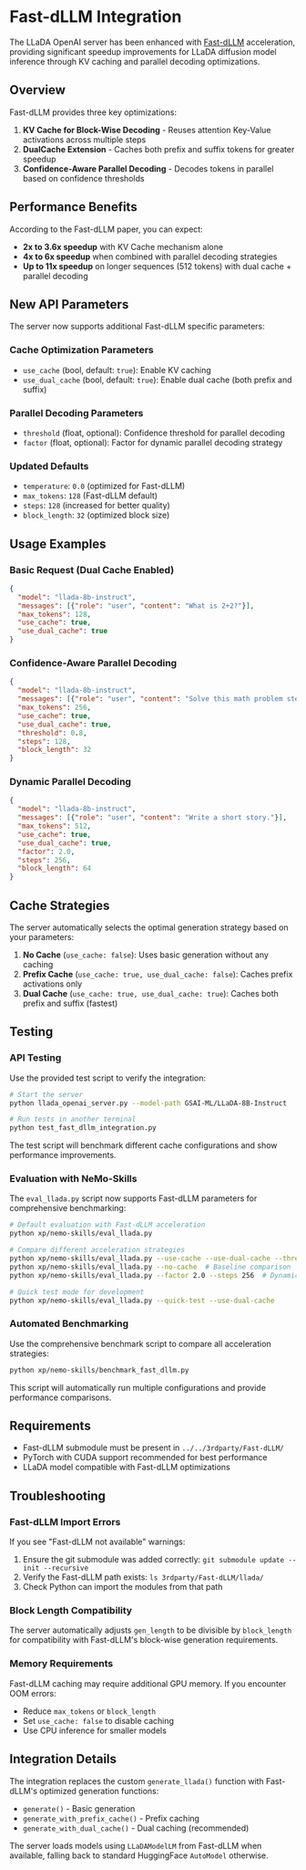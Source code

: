 # Fast-dLLM Integration

The LLaDA OpenAI server has been enhanced with [Fast-dLLM](https://github.com/NVlabs/Fast-dLLM) acceleration, providing significant speedup improvements for LLaDA diffusion model inference through KV caching and parallel decoding optimizations.

## Overview

Fast-dLLM provides three key optimizations:
1. **KV Cache for Block-Wise Decoding** - Reuses attention Key-Value activations across multiple steps
2. **DualCache Extension** - Caches both prefix and suffix tokens for greater speedup  
3. **Confidence-Aware Parallel Decoding** - Decodes tokens in parallel based on confidence thresholds

## Performance Benefits

According to the Fast-dLLM paper, you can expect:
- **2x to 3.6x speedup** with KV Cache mechanism alone
- **4x to 6x speedup** when combined with parallel decoding strategies
- **Up to 11x speedup** on longer sequences (512 tokens) with dual cache + parallel decoding

## New API Parameters

The server now supports additional Fast-dLLM specific parameters:

### Cache Optimization Parameters
- `use_cache` (bool, default: `true`): Enable KV caching
- `use_dual_cache` (bool, default: `true`): Enable dual cache (both prefix and suffix)

### Parallel Decoding Parameters  
- `threshold` (float, optional): Confidence threshold for parallel decoding
- `factor` (float, optional): Factor for dynamic parallel decoding strategy

### Updated Defaults
- `temperature`: `0.0` (optimized for Fast-dLLM)
- `max_tokens`: `128` (Fast-dLLM default)  
- `steps`: `128` (increased for better quality)
- `block_length`: `32` (optimized block size)

## Usage Examples

### Basic Request (Dual Cache Enabled)
```json
{
  "model": "llada-8b-instruct",
  "messages": [{"role": "user", "content": "What is 2+2?"}],
  "max_tokens": 128,
  "use_cache": true,
  "use_dual_cache": true
}
```

### Confidence-Aware Parallel Decoding
```json
{
  "model": "llada-8b-instruct", 
  "messages": [{"role": "user", "content": "Solve this math problem step by step."}],
  "max_tokens": 256,
  "use_cache": true,
  "use_dual_cache": true,
  "threshold": 0.8,
  "steps": 128,
  "block_length": 32
}
```

### Dynamic Parallel Decoding  
```json
{
  "model": "llada-8b-instruct",
  "messages": [{"role": "user", "content": "Write a short story."}], 
  "max_tokens": 512,
  "use_cache": true,
  "use_dual_cache": true,
  "factor": 2.0,
  "steps": 256,
  "block_length": 64
}
```

## Cache Strategies

The server automatically selects the optimal generation strategy based on your parameters:

1. **No Cache** (`use_cache: false`): Uses basic generation without any caching
2. **Prefix Cache** (`use_cache: true, use_dual_cache: false`): Caches prefix activations only  
3. **Dual Cache** (`use_cache: true, use_dual_cache: true`): Caches both prefix and suffix (fastest)

## Testing

### API Testing
Use the provided test script to verify the integration:

```bash
# Start the server  
python llada_openai_server.py --model-path GSAI-ML/LLaDA-8B-Instruct

# Run tests in another terminal
python test_fast_dllm_integration.py
```

The test script will benchmark different cache configurations and show performance improvements.

### Evaluation with NeMo-Skills

The `eval_llada.py` script now supports Fast-dLLM parameters for comprehensive benchmarking:

```bash
# Default evaluation with Fast-dLLM acceleration
python xp/nemo-skills/eval_llada.py

# Compare different acceleration strategies
python xp/nemo-skills/eval_llada.py --use-cache --use-dual-cache --threshold 0.8
python xp/nemo-skills/eval_llada.py --no-cache  # Baseline comparison
python xp/nemo-skills/eval_llada.py --factor 2.0 --steps 256  # Dynamic parallel decoding

# Quick test mode for development
python xp/nemo-skills/eval_llada.py --quick-test --use-dual-cache
```

### Automated Benchmarking

Use the comprehensive benchmark script to compare all acceleration strategies:

```bash
python xp/nemo-skills/benchmark_fast_dllm.py
```

This script will automatically run multiple configurations and provide performance comparisons.

## Requirements

- Fast-dLLM submodule must be present in `../../3rdparty/Fast-dLLM/`
- PyTorch with CUDA support recommended for best performance
- LLaDA model compatible with Fast-dLLM optimizations

## Troubleshooting

### Fast-dLLM Import Errors
If you see "Fast-dLLM not available" warnings:
1. Ensure the git submodule was added correctly: `git submodule update --init --recursive`
2. Verify the Fast-dLLM path exists: `ls 3rdparty/Fast-dLLM/llada/`
3. Check Python can import the modules from that path

### Block Length Compatibility
The server automatically adjusts `gen_length` to be divisible by `block_length` for compatibility with Fast-dLLM's block-wise generation requirements.

### Memory Requirements
Fast-dLLM caching may require additional GPU memory. If you encounter OOM errors:
- Reduce `max_tokens` or `block_length` 
- Set `use_cache: false` to disable caching
- Use CPU inference for smaller models

## Integration Details

The integration replaces the custom `generate_llada()` function with Fast-dLLM's optimized generation functions:
- `generate()` - Basic generation
- `generate_with_prefix_cache()` - Prefix caching  
- `generate_with_dual_cache()` - Dual caching (recommended)

The server loads models using `LLaDAModelLM` from Fast-dLLM when available, falling back to standard HuggingFace `AutoModel` otherwise.
